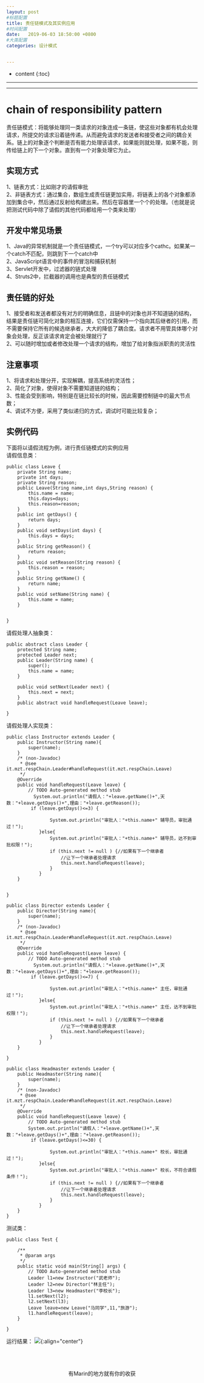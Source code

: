 ```yaml
---
layout: post
#标题配置
title: 责任链模式及其实例应用
#时间配置
date:   2019-06-03 18:50:00 +0800
#大类配置
categories: 设计模式


---
```


* content
{:toc}
---
---

# chain of responsibility pattern
责任链模式：将能够处理同一类请求的对象连成一条链，使这些对象都有机会处理请求，所提交的请求沿着链传递。从而避免请求的发送者和接受者之间的耦合关系。链上的对象逐个判断是否有能力处理该请求，如果能则就处理，如果不能，则传给链上的下一个对象。直到有一个对象处理它为止。

## 实现方式

1、链表方式：比如刚才的请假审批
<br>
2、非链表方式：通过集合，数组生成责任链更加实用，将链表上的各个对象都添加到集合中，然后通过反射给构建出来。然后在容器里一个个的处理。（也就是说把测试代码中除了请假的其他代码都给用一个类来处理）
<br>
## 开发中常见场景

1、Java的异常机制就是一个责任链模式，一个try可以对应多个cathc。如果某一个catch不匹配，则跳到下一个catch中
<br>
2、JavaScript语言中的事件的冒泡和捕获机制
<br>
3、Servlet开发中，过滤器的链式处理
<br>
4、Struts2中，拦截器的调用也是典型的责任链模式
<br>
## 责任链的好处

1、接受者和发送者都没有对方的明确信息，且链中的对象也并不知道链的结构，结果是责任链可简化对象的相互连接，它们仅需保持一个指向其后继者的引用，而不需要保持它所有的候选继承者，大大的降低了耦合度。请求者不用管具体哪个对象会处理，反正该请求肯定会被处理就行了
<br>
2、可以随时增加或者修改处理一个请求的结构，增加了给对象指派职责的灵活性
<br>

## 注意事项
1、将请求和处理分开，实现解耦，提高系统的灵活性；<br>
2、简化了对象，使得对象不需要知道链的结构；<br>
3、性能会受到影响，特别是在链比较长的时候，因此需要控制链中的最大节点数；<br>
4、调试不方便，采用了类似递归的方式，调试时可能比较复杂；<br>

## 实例代码
下面将以请假流程为例，进行责任链模式的实例应用
<br>
请假信息类：
```
public class Leave {
	private String name;
	private int days;
	private String reason;
	public Leave(String name,int days,String reason) {
		this.name = name;
		this.days=days;
		this.reason=reason;
	}
	public int getDays() {
		return days;
	}
	public void setDays(int days) {
		this.days = days;
	}
	public String getReason() {
		return reason;
	}
	public void setReason(String reason) {
		this.reason = reason;
	}
	public String getName() {
		return name;
	}
	public void setName(String name) {
		this.name = name;
	}
	
	
}

```
请假处理人抽象类：
```
public abstract class Leader {
	protected String name;
	protected Leader next;
	public Leader(String name) {
		super();
		this.name = name;
	}

	public void setNext(Leader next) {
		this.next = next;
	}
	public abstract void handleRequest(Leave leave);
	
}
```
请假处理人实现类：
```
public class Instructor extends Leader {
	public Instructor(String name){
		super(name);
	}
	/* (non-Javadoc)
	 * @see it.mzt.respChain.Leader#handleRequest(it.mzt.respChain.Leave)
	 */
	@Override
	public void handleRequest(Leave leave) {
		// TODO Auto-generated method stub
		  System.out.println("请假人："+leave.getName()+",天数："+leave.getDays()+",理由："+leave.getReason());
		 if (leave.getDays()<=3) {
	          
	            System.out.println("审批人："+this.name+" 辅导员，审批通过！");
	        }else{
	        	System.out.println("审批人："+this.name+" 辅导员，达不到审批权限！");
	            if (this.next != null ) {//如果有下一个继承者
	                //让下一个继承者处理请求
	                this.next.handleRequest(leave);
	            }
	        }
	}

	
}
```
```
public class Director extends Leader {
	public Director(String name){
		super(name);
	}
	/* (non-Javadoc)
	 * @see it.mzt.respChain.Leader#handleRequest(it.mzt.respChain.Leave)
	 */
	@Override
	public void handleRequest(Leave leave) {
		// TODO Auto-generated method stub
		  System.out.println("请假人："+leave.getName()+",天数："+leave.getDays()+",理由："+leave.getReason());
		 if (leave.getDays()<=7) {
	          
	            System.out.println("审批人："+this.name+" 主任，审批通过！");
	        }else{
	        	System.out.println("审批人："+this.name+" 主任，达不到审批权限！");
	            if (this.next != null ) {//如果有下一个继承者
	                //让下一个继承者处理请求
	                this.next.handleRequest(leave);
	            }
	        }
	}

}
```
```
public class Headmaster extends Leader {
	public Headmaster(String name){
		super(name);
	}
	/* (non-Javadoc)
	 * @see it.mzt.respChain.Leader#handleRequest(it.mzt.respChain.Leave)
	 */
	@Override
	public void handleRequest(Leave leave) {
		// TODO Auto-generated method stub
		System.out.println("请假人："+leave.getName()+",天数："+leave.getDays()+",理由："+leave.getReason());
		 if (leave.getDays()<=30) {
	            
	            System.out.println("审批人："+this.name+" 校长，审批通过！");
	        }else{
	        	System.out.println("审批人："+this.name+" 校长，不符合请假条件！");
	            if (this.next != null ) {//如果有下一个继承者
	                //让下一个继承者处理请求
	                this.next.handleRequest(leave);
	            }
	        }
	}
}
```
测试类：
```
public class Test {

	/**
	 * @param args
	 */
	public static void main(String[] args) {
		// TODO Auto-generated method stub
		Leader l1=new Instructor("武老师");
		Leader l2=new Director("林主任");
		Leader l3=new Headmaster("李校长");
		l1.setNext(l2);
		l2.setNext(l3);
		Leave leave=new Leave("马同学",11,"旅游");
		l1.handleRequest(leave);
	}

}
```
运行结果：
![](https://itmanmzt.github.io/styles/images/zerenlian/001.jpg){:align="center"}<br><br>
<br>

<br>

<center>有Marin的地方就有你的收获</center>